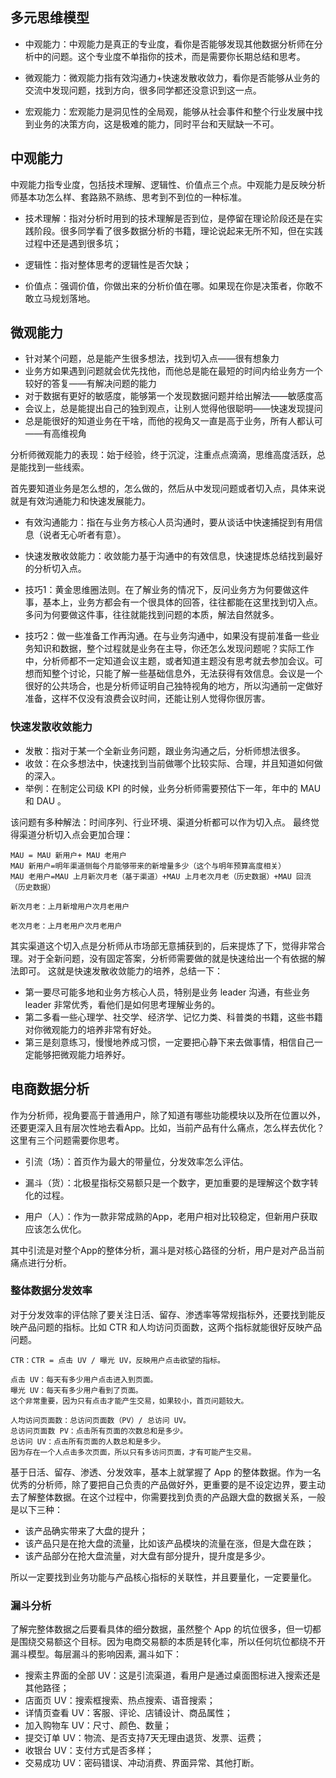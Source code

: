 ## 多元思维模型
* 中观能力：中观能力是真正的专业度，看你是否能够发现其他数据分析师在分析中的问题。这个专业度不单指你的技术，而是需要你长期总结和思考。

* 微观能力：微观能力指有效沟通力+快速发散收敛力，看你是否能够从业务的交流中发现问题，找到方向，很多同学都还没意识到这一点。

* 宏观能力：宏观能力是洞见性的全局观，能够从社会事件和整个行业发展中找到业务的决策方向，这是极难的能力，同时平台和天赋缺一不可。

## 中观能力
中观能力指专业度，包括技术理解、逻辑性、价值点三个点。中观能力是反映分析师基本功怎么样、套路熟不熟练、思考到不到位的一种标准。

* 技术理解：指对分析时用到的技术理解是否到位，是停留在理论阶段还是在实践阶段。很多同学看了很多数据分析的书籍，理论说起来无所不知，但在实践过程中还是遇到很多坑；

* 逻辑性：指对整体思考的逻辑性是否欠缺；

* 价值点：强调价值，你做出来的分析价值在哪。如果现在你是决策者，你敢不敢立马规划落地。


## 微观能力

* 针对某个问题，总是能产生很多想法，找到切入点——很有想象力
* 业务方如果遇到问题就会优先找他，而他总是能在最短的时间内给业务方一个较好的答复——有解决问题的能力
* 对于数据有更好的敏感度，能够第一个发现数据问题并给出解法——敏感度高
* 会议上，总是能提出自己的独到观点，让别人觉得他很聪明——快速发现提问
* 总是能很好的知道业务在干啥，而他的视角又一直是高于业务，所有人都认可——有高维视角

分析师微观能力的表现：始于经验，终于沉淀，注重点点滴滴，思维高度活跃，总是能找到一些线索。


首先要知道业务是怎么想的，怎么做的，然后从中发现问题或者切入点，具体来说就是有效沟通能力和快速发展能力。

* 有效沟通能力：指在与业务方核心人员沟通时，要从谈话中快速捕捉到有用信息（说者无心听者有意）。
* 快速发散收敛能力：收敛能力基于沟通中的有效信息，快速提炼总结找到最好的分析切入点。

* 技巧1：黄金思维圈法则。在了解业务的情况下，反问业务方为何要做这件事，基本上，业务方都会有一个很具体的回答，往往都能在这里找到切入点。多问为何要做这件事，往往就能找到问题的本质，解法自然就多。

* 技巧2：做一些准备工作再沟通。在与业务沟通中，如果没有提前准备一些业务知识和数据，整个过程就是业务在主导，你还怎么发现问题呢？实际工作中，分析师都不一定知道会议主题，或者知道主题没有思考就去参加会议。可想而知整个讨论，只能了解一些基础信息外，无法获得有效信息。会议是一个很好的公共场合，也是分析师证明自己独特视角的地方，所以沟通前一定做好准备，这样不仅没有浪费会议时间，还能让别人觉得你很厉害。

### 快速发散收敛能力
* 发散：指对于某一个全新业务问题，跟业务沟通之后，分析师想法很多。
* 收敛：在众多想法中，快速找到当前做哪个比较实际、合理，并且知道如何做的深入。
* 举例：在制定公司级 KPI 的时候，业务分析师需要预估下一年，年中的 MAU 和 DAU 。

该问题有多种解法：时间序列、行业环境、渠道分析都可以作为切入点。
最终觉得渠道分析切入点会更加合理：
```
MAU = MAU 新用户+ MAU 老用户
MAU 新用户=明年渠道侧每个月能够带来的新增量多少（这个与明年预算高度相关）
MAU 老用户=MAU 上月新次月老（基于渠道）+MAU 上月老次月老（历史数据）+MAU 回流（历史数据）

新次月老：上月新增用户次月老用户

老次月老：上月老用户次月老用户
```

其实渠道这个切入点是分析师从市场部无意捕获到的，后来提炼了下，觉得非常合理。对于全新问题，没有固定答案，分析师需要做的就是快速给出一个有依据的解法即可。
这就是快速发散收敛能力的培养，总结一下：
* 第一要尽可能多地和业务方核心人员，特别是业务 leader 沟通，有些业务 leader 非常优秀，看他们是如何思考理解业务的。
* 第二多看一些心理学、社交学、经济学、记忆力类、科普类的书籍，这些书籍对你微观能力的培养非常有好处。
* 第三是刻意练习，慢慢地养成习惯，一定要把心静下来去做事情，相信自己一定能够把微观能力培养好。


## 电商数据分析
作为分析师，视角要高于普通用户，除了知道有哪些功能模块以及所在位置以外，还要更深入且有层次性地去看App。比如，当前产品有什么痛点，怎么样去优化？这里有三个问题需要你思考。
* 引流（场）：首页作为最大的带量位，分发效率怎么评估。
*  漏斗（货）：北极星指标交易额只是一个数字，更加重要的是理解这个数字转化的过程。

* 用户（人）：作为一款非常成熟的App，老用户相对比较稳定，但新用户获取应该怎么优化。

其中引流是对整个App的整体分析，漏斗是对核心路径的分析，用户是对产品当前痛点进行分析。

### 整体数据分发效率
对于分发效率的评估除了要关注日活、留存、渗透率等常规指标外，还要找到能反映产品问题的指标。比如 CTR 和人均访问页面数，这两个指标就能很好反映产品问题。
```
CTR：CTR = 点击 UV / 曝光 UV，反映用户点击欲望的指标。

点击 UV：每天有多少用户点击进入到页面。
曝光 UV：每天有多少用户看到了页面。
这个非常重要，因为只有点击才能产生交易，如果较小，首页问题较大。

人均访问页面数：总访问页面数（PV）/ 总访问 UV。
总访问页面数 PV：点击所有页面的次数总和是多少。
总访问 UV：点击所有页面的人数总和是多少。
因为存在一个人点击多次页面，所以只有多访问页面，才有可能产生交易。
```

基于日活、留存、渗透、分发效率，基本上就掌握了 App 的整体数据。作为一名优秀的分析师，除了要把自己负责的产品做好外，更重要的是不设定边界，要主动去了解整体数据。在这个过程中，你需要找到负责的产品跟大盘的数据关系，一般是以下三种：
* 该产品确实带来了大盘的提升；
* 该产品只是在抢大盘的流量，比如该产品模块的流量在涨，但是大盘在跌；
* 该产品部分在抢大盘流量，对大盘有部分提升，提升度是多少。

所以一定要找到业务功能与产品核心指标的关联性，并且要量化，一定要量化。

### 漏斗分析
了解完整体数据之后要看具体的细分数据，虽然整个 App 的坑位很多，但一切都是围绕交易额这个目标。因为电商交易额的本质是转化率，所以任何坑位都绕不开漏斗模型。每层漏斗的影响因素, 漏斗如下：

* 搜索主界面的全部 UV：这是引流渠道，看用户是通过桌面图标进入搜索还是其他路径；
* 店面页 UV：搜索框搜索、热点搜索、语音搜索；
* 详情页查看 UV：客服、评论、店铺设计、商品属性；
* 加入购物车 UV：尺寸、颜色、数量；
* 提交订单 UV：物流、是否支持7天无理由退货、发票、运费；
* 收银台 UV：支付方式是否多样；
* 交易成功 UV：密码错误、冲动消费、界面异常、其他打断。


